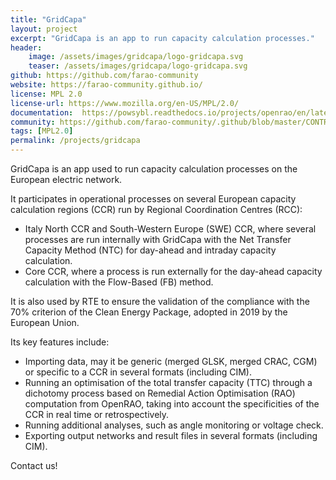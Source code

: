 ```yaml
---
title: "GridCapa"
layout: project
excerpt: "GridCapa is an app to run capacity calculation processes."
header:
    image: /assets/images/gridcapa/logo-gridcapa.svg
    teaser: /assets/images/gridcapa/logo-gridcapa.svg
github: https://github.com/farao-community
website: https://farao-community.github.io/
license: MPL 2.0
license-url: https://www.mozilla.org/en-US/MPL/2.0/
documentation:  https://powsybl.readthedocs.io/projects/openrao/en/latest/castor/applications.html
community: https://github.com/farao-community/.github/blob/master/CONTRIBUTING.md
tags: [MPL2.0]
permalink: /projects/gridcapa
---
```


GridCapa is an app used to run capacity calculation processes on the European electric network.

It participates in operational processes on several European capacity calculation regions (CCR) run by Regional Coordination Centres (RCC):
- Italy North CCR and South-Western Europe (SWE) CCR, where several processes are run internally with GridCapa with the Net Transfer Capacity Method (NTC) for day-ahead and intraday capacity calculation.
- Core CCR, where a process is run externally for the day-ahead capacity calculation with the Flow-Based (FB) method. 

It is also used by RTE to ensure the validation of the compliance with the 70% criterion of the Clean Energy Package, adopted in 2019 by the European Union.  

Its key features include:
- Importing data, may it be generic (merged GLSK, merged CRAC, CGM) or specific to a CCR in several formats (including CIM).
- Running an optimisation of the total transfer capacity (TTC) through a dichotomy process based on Remedial Action Optimisation (RAO) computation from OpenRAO, taking into account the specificities of the CCR in real time or retrospectively.
- Running additional analyses, such as angle monitoring or voltage check.
- Exporting output networks and result files in several formats (including CIM).

Contact us!
